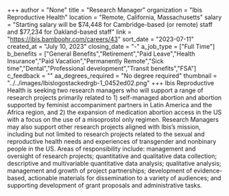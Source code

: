 +++
author = "None"
title = "Research Manager"
organization = "Ibis Reproductive Health"
location = "Remote, California, Massachusetts"
salary = "Starting salary will be $74,448 for Cambridge-based (or remote) staff and $77,234 for Oakland-based staff"
link = "https://ibis.bamboohr.com/careers/43"
sort_date = "2023-07-11"
created_at = "July 10, 2023"
closing_date = "-"
a_job_type = ["Full Time"]
b_benefits = ["General Benefits","Retirement","Paid Leave","Health Insurance","Paid Vacation","Permanently Remote","Sick time","Dental","Professional development","Transit benefits","FSA"]
c_feedback = ""
aa_degrees_required = "No degree required"
thumbnail = "../../images/Ibislogostackedrgb-1_0452ed02.png"
+++
Ibis Reproductive Health is seeking two research managers who will support a range of research projects primarily related to 1) self-managed abortion and abortion supported by feminist accompaniment partners in Latin America and the Africa region, and 2) the expansion of medication abortion access in the US with a focus on the use of a misoprostol only regimen. Research Managers may also support other research projects aligned with Ibis’s mission, including but not limited to research projects related to the sexual and reproductive health needs and experiences of transgender and nonbinary people in the US. Areas of responsibility include: management and oversight of research projects; quantitative and qualitative data collection; descriptive and multivariable quantitative data analysis; qualitative analysis; management and growth of project partnerships; development of evidence-based, actionable materials for dissemination to a variety of audiences; and supporting development of grant proposals and administrative tasks. 